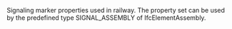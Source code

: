 Signaling marker properties used in railway. The property set can be used by the predefined type SIGNAL_ASSEMBLY of IfcElementAssembly.
